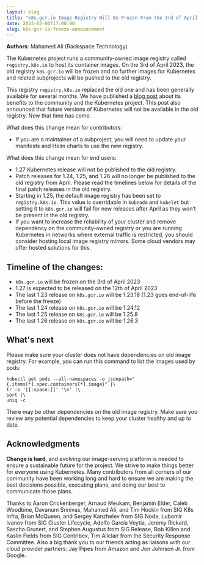 ```yaml
---
layout: blog
title: "k8s.gcr.io Image Registry Will Be Frozen From the 3rd of April 2023"
date: 2023-02-06T17:00:00
slug: k8s-gcr-io-freeze-announcement
---
```


**Authors**: Mahamed Ali (Rackspace Technology)

The Kubernetes project runs a community-owned image registry called `registry.k8s.io` to host its container images. On the 3rd of April 2023, the old registry `k8s.gcr.io` will be frozen and no further images for Kubernetes and related subprojects will be pushed to the old registry.

This registry `registry.k8s.io` replaced the old one and has been generally available for several months. We have published a [blog post](/blog/2022/11/28/registry-k8s-io-faster-cheaper-ga/) about its benefits to the community and the Kubernetes project. This post also announced that future versions of Kubernetes will not be available in the old registry. Now that time has come.

What does this change mean for contributors:
- If you are a maintainer of a subproject, you will need to update your manifests and Helm charts to use the new registry.

What does this change mean for end users:
- 1.27 Kubernetes release will not be published to the old registry.
- Patch releases for 1.24, 1.25, and 1.26 will no longer be published to the old registry from April. Please read the timelines below for details of the final patch releases in the old registry.
- Starting in 1.25, the default image registry has been set to `registry.k8s.io`. This value is overridable in `kubeadm` and `kubelet` but setting it to `k8s.gcr.io` will fail for new releases after April as they won’t be present in the old registry.
- If you want to increase the reliability of your cluster and remove dependency on the community-owned registry or you are running Kubernetes in networks where external traffic is restricted, you should consider hosting local image registry mirrors. Some cloud vendors may offer hosted solutions for this.

## Timeline of the changes:

- `k8s.gcr.io` will be frozen on the 3rd of April 2023
- 1.27 is expected to be released on the 12th of April 2023
- The last 1.23 release on `k8s.gcr.io` will be 1.23.18 (1.23 goes end-of-life before the freeze)
- The last 1.24 release on `k8s.gcr.io` will be 1.24.12
- The last 1.25 release on `k8s.gcr.io` will be 1.25.8
- The last 1.26 release on `k8s.gcr.io` will be 1.26.3

## What's next

Please make sure your cluster does not have dependencies on old image registry. For example,  you can run this command to list the images used by pods:


```shell
kubectl get pods --all-namespaces -o jsonpath="{.items[*].spec.containers[*].image}" |\
tr -s '[[:space:]]' '\n' |\
sort |\
uniq -c
```

There may be other dependencies on the old image registry. Make sure you review any potential dependencies to keep your cluster healthy and up to date.

## Acknowledgments

__Change is hard__, and evolving our image-serving platform is needed to ensure a sustainable future for the project. We strive to make things better for everyone using Kubernetes. Many contributors from all corners of our community have been working long and hard to ensure we are making the best decisions possible, executing plans, and doing our best to communicate those plans. 

Thanks to Aaron Crickenberger, Arnaud Meukam, Benjamin Elder, Caleb Woodbine, Davanum Srinivas, Mahamed Ali, and Tim Hockin from SIG K8s Infra, Brian McQueen, and Sergey Kanzhelev from SIG Node, Lubomir Ivanov from SIG Cluster Lifecycle, Adolfo García Veytia, Jeremy Rickard, Sascha Grunert, and Stephen Augustus from SIG Release, Bob Killen and Kaslin Fields from SIG Contribex, Tim Allclair from the Security Response Committee. Also a big thank you to our friends acting as liaisons with our cloud provider partners: Jay Pipes from Amazon and Jon Johnson Jr. from Google.
